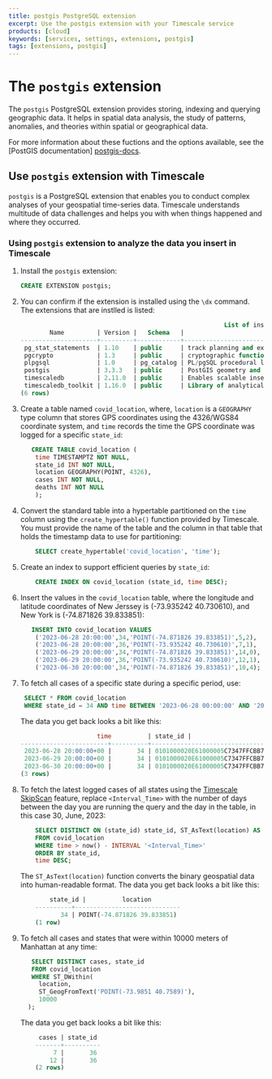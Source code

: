 ```yaml
---
title: postgis PostgreSQL extension
excerpt: Use the postgis extension with your Timescale service
products: [cloud]
keywords: [services, settings, extensions, postgis]
tags: [extensions, postgis]
---
```


# The `postgis` extension

The `postgis` PostgreSQL extension provides storing, indexing and querying
geographic data. It helps in spatial data analysis, the study of patterns,
anomalies, and theories within spatial or geographical data.

For more information about these fuctions and the options available, see the
[PostGIS documentation] [postgis-docs].

## Use `postgis` extension with Timescale

`postgis` is a PostgreSQL extension that enables you to conduct complex analyses
of your geospatial time-series data. Timescale understands multitude of data
challenges and helps you with when things happened and where they occurred.

<Procedure>

### Using `postgis` extension to analyze the data you insert in Timescale

1.  Install the `postgis` extension:

    ```sql
    CREATE EXTENSION postgis;
    ```

1.  You can confirm if the extension is installed using the `\dx` command.
    The extensions that are instlled is listed:

    ```sql
                                                            List of installed extensions
            Name         | Version |   Schema   |                                      Description                                      
    ---------------------+---------+------------+---------------------------------------------------------------------------------------
     pg_stat_statements  | 1.10    | public     | track planning and execution statistics of all SQL statements executed
     pgcrypto            | 1.3     | public     | cryptographic functions
     plpgsql             | 1.0     | pg_catalog | PL/pgSQL procedural language
     postgis             | 3.3.3   | public     | PostGIS geometry and geography spatial types and functions
     timescaledb         | 2.11.0  | public     | Enables scalable inserts and complex queries for time-series data (Community Edition)
     timescaledb_toolkit | 1.16.0  | public     | Library of analytical hyperfunctions,     time-series pipelining, and other SQL utilities
    (6 rows)

1.  Create a table named `covid_location`, where, `location` is a `GEOGRAPHY`
    type column that stores GPS coordinates using the 4326/WGS84 coordinate
    system, and `time` records the time the GPS coordinate was logged for a
    specific `state_id`:

    ```sql
       CREATE TABLE covid_location (
        time TIMESTAMPTZ NOT NULL,
        state_id INT NOT NULL,
        location GEOGRAPHY(POINT, 4326),
        cases INT NOT NULL,
        deaths INT NOT NULL 
        );
    ```

1.  Convert the standard table into a hypertable partitioned on the `time` column
    using the `create_hypertable()` function provided by Timescale. You must
    provide the name of the table and the column in that table that holds the
    timestamp data to use for partitioning:

    ```sql
        SELECT create_hypertable('covid_location', 'time');
    ```

1.  Create an index to support efficient queries by `state_id`:

    ```sql
        CREATE INDEX ON covid_location (state_id, time DESC);
    ```

1.  Insert the values in the `covid_location` table, where the longitude and
    latitude coordinates of New Jerssey is (-73.935242 40.730610), and New York
    is (-74.871826 39.833851):

    ```sql
       INSERT INTO covid_location VALUES
        ('2023-06-28 20:00:00',34,'POINT(-74.871826 39.833851)',5,2),
        ('2023-06-28 20:00:00',36,'POINT(-73.935242 40.730610)',7,1),
        ('2023-06-29 20:00:00',34,'POINT(-74.871826 39.833851)',14,0),
        ('2023-06-29 20:00:00',36,'POINT(-73.935242 40.730610)',12,1),
        ('2023-06-30 20:00:00',34,'POINT(-74.871826 39.833851)',10,4);
    ```

1.  To fetch all cases of a specific state during a specific period, use:

    ```sql
     SELECT * FROM covid_location 
     WHERE state_id = 34 AND time BETWEEN '2023-06-28 00:00:00' AND '2023-06-30 23:59:59';
     ```

    The data you get back looks a bit like this:

    ```sql
                         time          | state_id |                      location                      | cases | deaths 
    ------------------------+----------+----------------------------------------------------+-------+--------
     2023-06-28 20:00:00+00 |       34 | 0101000020E61000005C7347FFCBB752C0535E2BA1BBEA4340 |     5 |      2
     2023-06-29 20:00:00+00 |       34 | 0101000020E61000005C7347FFCBB752C0535E2BA1BBEA4340 |    14 |      0
     2023-06-30 20:00:00+00 |       34 | 0101000020E61000005C7347FFCBB752C0535E2BA1BBEA4340 |    10 |      4
    (3 rows)
    ```

1.  To fetch the latest logged cases of all states using the
    [Timescale SkipScan][skip-scan] feature, replace `<Interval_Time>` with the
    number of days between the day you are running the query and the day in the table,
    in this case 30, June, 2023:

    ```sql
        SELECT DISTINCT ON (state_id) state_id, ST_AsText(location) AS location 
        FROM covid_location 
        WHERE time > now() - INTERVAL '<Interval_Time>' 
        ORDER BY state_id, 
        time DESC;
    ```

    The `ST_AsText(location)` function converts the binary geospatial data into
    human-readable format. The data you get back looks a bit like this:

    ```sql
            state_id |          location           
        ----------+-----------------------------
               34 | POINT(-74.871826 39.833851)
        (1 row)

    ```

1.  To fetch all cases and states that were within 10000 meters of Manhattan at
    any time:

     ```sql
        SELECT DISTINCT cases, state_id 
        FROM covid_location 
        WHERE ST_DWithin(
          location, 
          ST_GeogFromText('POINT(-73.9851 40.7589)'), 
          10000
       );
    ```

    The data you get back looks a bit like this:

    ```sql
         cases | state_id 
        -------+----------
             7 |       36
            12 |       36
        (2 rows)
    ```

</Procedure>

[postgis-docs]: https://www.postgis.net
[skip-scan]: /use-timescale/:currentVersion:/query-data/skipscan/
